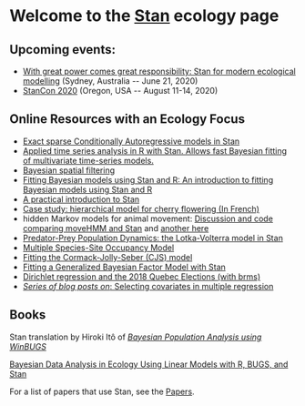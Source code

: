 # Welcome to the [Stan](https://mc-stan.org/) ecology page

## Upcoming events: 

- [With great power comes great responsibility: Stan for modern ecological modelling](http://www.isec2020.org/training-program#ShortCourses) (Sydney, Australia -- June 21, 2020)
- [StanCon 2020](https://mc-stan.org/events/stancon2020/) (Oregon, USA -- August 11-14, 2020)

## Online Resources with an Ecology Focus

- [Exact sparse Conditionally Autoregressive models in Stan](https://mc-stan.org/users/documentation/case-studies/mbjoseph-CARStan.html)
- [Applied time series analysis in R with Stan. Allows fast Bayesian fitting of multivariate time-series models.](
https://nwfsc-timeseries.github.io/atsar/)
- [Bayesian spatial filtering](https://connordonegan.github.io/2020/01/09/rhs-esf)
- [Fitting Bayesian models using Stan and R:  An introduction to fitting Bayesian models using Stan and R]( https://www.weirdfishes.blog/blog/fitting-bayesian-models-with-stan-and-r/)
- [A practical introduction to Stan](https://github.com/DanOvando/learn-stan)
- [Case study: hierarchical model for cherry flowering (In French)](https://stateofther.github.io/post/rstan/WorkingWithStan_part2.html)
- hidden Markov models for animal movement: [Discussion and code comparing moveHMM and Stan](https://groups.google.com/forum/#!searchin/stan-users/animal$20movement%7Csort:date/stan-users/72BEgxLIZjo/95037NfXAgAJ) and [another here](https://arxiv.org/abs/1806.10639)  
- [Predator-Prey Population Dynamics: the Lotka-Volterra model in Stan](https://mc-stan.org/users/documentation/case-studies/lotka-volterra-predator-prey.html)
- [Multiple Species-Site Occupancy Model](https://mc-stan.org/users/documentation/case-studies/dorazio-royle-occupancy.html)
- [Fitting the Cormack-Jolly-Seber (CJS) model](https://mc-stan.org/docs/2_22/stan-users-guide/latent-discrete-chapter.html)
- [Fitting a Generalized Bayesian Factor Model with Stan](https://rive-numeri-lab.github.io/2018/09/04/GBFM.html)
- [Dirichlet regression and the 2018 Quebec Elections (with brms)](https://rive-numeri-lab.github.io/2019/10/30/DirichletElections.html)
- [_Series of blog posts on_: Selecting covariates in multiple regression](http://darwin.eeb.uconn.edu/uncommon-ground/variable-selection-in-multiple-regression/)

## Books 

Stan translation by Hiroki Itô of [_Bayesian Population Analysis using WinBUGS_](https://github.com/stan-dev/example-models/tree/master/BPA) 

[Bayesian Data Analysis in Ecology Using Linear Models with R, BUGS, and Stan](https://www.sciencedirect.com/book/9780128013700/bayesian-data-analysis-in-ecology-using-linear-models-with-r-bugs-and-stan)

For a list of papers that use Stan, see the [Papers](papers.md).
